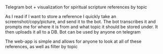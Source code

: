 Telegram bot + visualization for spiritual scripture references by topic


As I read if I want to store a reference I quickly take an screenshot/copy/picture, and send it to the bot. The bot transcribes it and prompts me for where it is from and what topic it should be stored under. It then uploads it all to a DB. Bot can be used by anyone on telegram 

The web-app is simple and allows for anyone to look at all of these references, as well as filter by topic